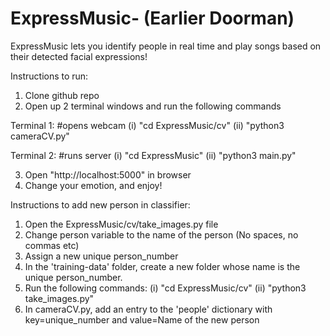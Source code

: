 # ExpressMusic- (Earlier Doorman)

ExpressMusic lets you identify people in real time and play songs based on their detected facial expressions!

Instructions to run:
1. Clone github repo
2. Open up 2 terminal windows and run the following commands

  Terminal 1:   #opens webcam
  (i) "cd ExpressMusic/cv"
  (ii) "python3 cameraCV.py"

  Terminal 2:   #runs server
  (i) "cd ExpressMusic"
  (ii) "python3 main.py"

3. Open "http://localhost:5000" in browser
4. Change your emotion, and enjoy!


Instructions to add new person in classifier:
1. Open the ExpressMusic/cv/take_images.py file
2. Change person variable to the name of the person (No spaces, no commas etc)
3. Assign a new unique person_number
4. In the 'training-data' folder, create a new folder whose name is the unique person_number.
5. Run the following commands:
      (i) "cd ExpressMusic/cv"
      (ii) "python3 take_images.py"
6. In cameraCV.py, add an entry to the 'people' dictionary with key=unique_number and value=Name of the new person
